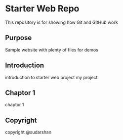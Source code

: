 # Starter Web Repo

This repository is for showing how Git and GitHub work

## Purpose

Sample website with plenty of files for demos

## Introduction

introduction to starter web project
my project
## Chaptor 1

chaptor 1
## Copyright
copyright @sudarshan
